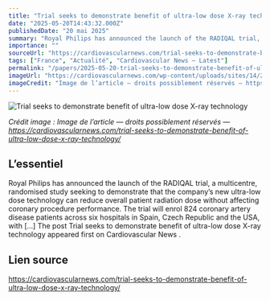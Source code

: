 ```yaml
---
title: "Trial seeks to demonstrate benefit of ultra-low dose X-ray technology"
date: "2025-05-20T14:43:32.000Z"
publishedDate: "20 mai 2025"
summary: "Royal Philips has announced the launch of the RADIQAL trial, a multicentre, randomised study seeking to demonstrate that the company’s new ultra-low dose technology can reduce overall patient radiation dose without affecting coronary procedure performance. The trial will enrol 824 coronary artery disease patients across six hospitals in Spain, Czech Republic and the USA, with [&#8230;] The post Trial seeks to demonstrate benefit of ultra-low dose X-ray technology appeared first on Cardiovascular News ."
importance: ""
sourceUrl: "https://cardiovascularnews.com/trial-seeks-to-demonstrate-benefit-of-ultra-low-dose-x-ray-technology/"
tags: ["France", "Actualité", "Cardiovascular News — Latest"]
permalink: "/papers/2025-05-20-trial-seeks-to-demonstrate-benefit-of-ultra-low-dose-x-ray-technology"
imageUrl: "https://cardiovascularnews.com/wp-content/uploads/sites/14/2023/05/Escaned-crop.jpg"
imageCredit: "Image de l’article — droits possiblement réservés — https://cardiovascularnews.com/trial-seeks-to-demonstrate-benefit-of-ultra-low-dose-x-ray-technology/"
---
```


![Trial seeks to demonstrate benefit of ultra-low dose X-ray technology](https://cardiovascularnews.com/wp-content/uploads/sites/14/2023/05/Escaned-crop.jpg)

*Crédit image : Image de l’article — droits possiblement réservés — https://cardiovascularnews.com/trial-seeks-to-demonstrate-benefit-of-ultra-low-dose-x-ray-technology/*

## L’essentiel

Royal Philips has announced the launch of the RADIQAL trial, a multicentre, randomised study seeking to demonstrate that the company’s new ultra-low dose technology can reduce overall patient radiation dose without affecting coronary procedure performance. The trial will enrol 824 coronary artery disease patients across six hospitals in Spain, Czech Republic and the USA, with [&#8230;] The post Trial seeks to demonstrate benefit of ultra-low dose X-ray technology appeared first on Cardiovascular News .

## Lien source

https://cardiovascularnews.com/trial-seeks-to-demonstrate-benefit-of-ultra-low-dose-x-ray-technology/
